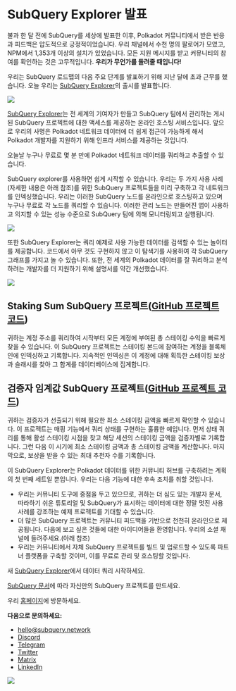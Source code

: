 # SubQuery Explorer 발표

불과 한 달 전에 SubQuery를 세상에 발표한 이후, Polkadot 커뮤니티에서 받은 반응과 피드백은 압도적으로 긍정적이었습니다. 우리 채널에서 수천 명의 팔로어가 모였고, NPM에서 1,353개 이상의 설치가 있었습니다. 모든 지원 메시지를 받고 커뮤니티의 참여를 확인하는 것은 고무적입니다. **우리가 무언가를 돌려줄 때입니다!**

우리는 SubQuery 로드맵의 다음 주요 단계를 발표하기 위해 지난 달에 초과 근무를 했습니다. 오늘 우리는 [SubQuery Explorer](https://explorer.subquery.network/)의 출시를 발표합니다.

![](https://miro.medium.com/max/1400/0*2bDaF3HPgNkpm8Kt)

[SubQuery Explorer](https://explorer.subquery.network/)는 전 세계의 기여자가 만들고 SubQuery 팀에서 관리하는 게시된 SubQuery 프로젝트에 대한 액세스를 제공하는 온라인 호스팅 서비스입니다. 앞으로 우리의 사명은 Polkadot 네트워크 데이터에 더 쉽게 접근이 가능하게 해서 Polkadot 개발자를 지원하기 위해 인프라 서비스를 제공하는 것입니다.

오늘날 누구나 무료로 몇 분 만에 Polkadot 네트워크 데이터를 쿼리하고 추출할 수 있습니다.

SubQuery explorer를 사용하면 쉽게 시작할 수 있습니다. 우리는 두 가지 사용 사례(자세한 내용은 아래 참조)를 위한 SubQuery 프로젝트들을 미리 구축하고 각 네트워크를 인덱싱했습니다. 우리는 이러한 SubQuery 노드를 온라인으로 호스팅하고 있으며 누구나 무료로 각 노드를 쿼리할 수 있습니다. 이러한 관리 노드는 만들어진 앱이 사용하고 의지할 수 있는 성능 수준으로 SubQuery 팀에 의해 모니터링되고 실행됩니다.

![](https://miro.medium.com/max/1400/0*3hmnk6sNoO5pdOWc)

또한 SubQuery Explorer는 쿼리 예제로 사용 가능한 데이터를 검색할 수 있는 놀이터를 제공합니다. 코드에서 아무 것도 구현하지 않고 이 탐색기를 사용하여 각 SubQuery 그래프를 가지고 놀 수 있습니다. 또한, 전 세계의 Polkadot 데이터를 잘 쿼리하고 분석하려는 개발자를 더 지원하기 위해 설명서를 약간 개선했습니다.

![](https://miro.medium.com/max/1400/0*V1Mjpi1-gAT6M8-q)

## **Staking Sum SubQuery 프로젝트(**[GitHub 프로젝트 코드](https://github.com/subquery/subql-examples/tree/main/sum-reward))

귀하는 계정 주소를 쿼리하여 시작부터 모든 계정에 부여된 총 스테이킹 수익을 빠르게 찾을 수 있습니다. 이 SubQuery 프로젝트는 스테이킹 본드에 참여하는 계정을 블록체인에 인덱싱하고 기록합니다. 지속적인 인덱싱은 이 계정에 대해 획득한 스테이킹 보상과 슬래시를 찾아 그 합계를 데이터베이스에 집계합니다.

## **검증자 임계값 SubQuery 프로젝트(**[GitHub 프로젝트 코드](https://github.com/subquery/subql-examples/tree/main/validator-threshold))

귀하는 검증자가 선출되기 위해 필요한 최소 스테이킹 금액을 빠르게 확인할 수 있습니다. 이 프로젝트는 매핑 기능에서 쿼리 상태를 구현하는 훌륭한 예입니다. 먼저 상태 쿼리를 통해 활성 스테이킹 시점을 찾고 해당 세션의 스테이킹 금액을 검증자별로 기록합니다. 그런 다음 이 시기에 최소 스테이킹 금액과 총 스테이킹 금액을 계산합니다. 마지막으로, 보상을 받을 수 있는 최대 추천자 수를 기록합니다.

이 SubQuery Explorer는 Polkadot 데이터를 위한 커뮤니티 허브를 구축하려는 계획의 첫 번째 세트일 뿐입니다. 우리는 다음 기능에 대한 후속 조치를 취할 것입니다.

-   우리는 커뮤니티 도구에 중점을 두고 있으므로, 귀하는 더 심도 있는 개발자 문서, 따라하기 쉬운 튜토리얼 및 SubQuery가 표시하는 데이터에 대한 정말 멋진 사용 사례를 강조하는 예제 프로젝트를 기대할 수 있습니다.
-   더 많은 SubQuery 프로젝트는 커뮤니티 피드백을 기반으로 천천히 온라인으로 제공됩니다. 다음에 보고 싶은 것들에 대한 아이디어들을 환영합니다. 우리의 소셜 채널에 들려주세요.(아래 참조)
-   우리는 커뮤니티에서 자체 SubQuery 프로젝트를 빌드 및 업로드할 수 있도록 파트너 플랫폼을 구축할 것이며, 이를 무료로 관리 및 호스팅할 것입니다.

새 [SubQuery Explorer](https://explorer.subquery.network/)에서 데이터 쿼리 시작하세요.

[SubQuery 문서](https://doc.subquery.network/)에 따라 자신만의 SubQuery 프로젝트를 만드세요.

우리 [홈페이지](https://subquery.network/)에 방문하세요.

**다음으로 문의하세요:**

-   [hello@subquery.network](mailto:hello@subquery.network)
-   [Discord](https://discord.com/invite/78zg8aBSMG)
-   [Telegram](https://t.me/subquerynetwork)
-   [Twitter](https://twitter.com/subquerynetwork)
-   [Matrix](https://matrix.to/#/#subquery:matrix.org)
-   [LinkedIn](https://www.linkedin.com/company/subquery)

![](https://miro.medium.com/max/1400/0*tzhwpKRunR7AqFhr)